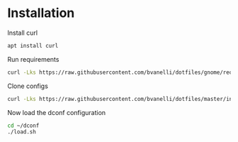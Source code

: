 # Installation

Install curl

```bash
apt install curl
```

Run requirements

```bash
curl -Lks https://raw.githubusercontent.com/bvanelli/dotfiles/gnome/requirements.sh | /bin/bash
```

Clone configs

```bash
curl -Lks https://raw.githubusercontent.com/bvanelli/dotfiles/master/install.sh | /bin/bash
```
Now load the dconf configuration

```bash
cd ~/dconf
./load.sh
```
